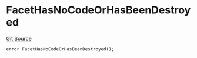 # FacetHasNoCodeOrHasBeenDestroyed
[Git Source](https://github.com/thrackle-io/tron/blob/56352a4526d6a87b8ae2304732a66802674fba29/src/protocol/economic/ruleProcessor/RuleProcessorDiamond.sol)


```solidity
error FacetHasNoCodeOrHasBeenDestroyed();
```

